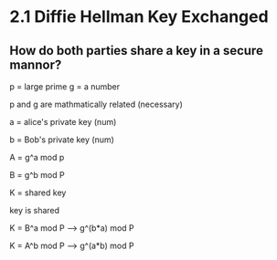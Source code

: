 # 2.1 Diffie Hellman Key Exchanged 

## How do both parties share a key in a secure mannor? 

p = large prime
g = a number 

p and g are mathmatically related (necessary) 

a = alice's private key (num)

b = Bob's private key (num) 

A = g^a mod p

B = g^b mod P

K = shared key

key is shared

K = B^a mod P --> g^(b*a) mod P  

K = A^b mod P --> g^(a*b) mod P

